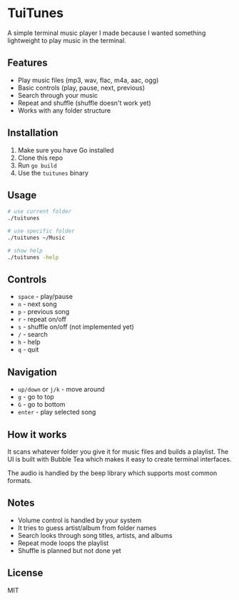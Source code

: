 # TuiTunes

A simple terminal music player I made because I wanted something lightweight to play music in the terminal.

## Features

- Play music files (mp3, wav, flac, m4a, aac, ogg)
- Basic controls (play, pause, next, previous)
- Search through your music
- Repeat and shuffle (shuffle doesn't work yet)
- Works with any folder structure

## Installation

1. Make sure you have Go installed
2. Clone this repo
3. Run `go build`
4. Use the `tuitunes` binary

## Usage

```bash
# use current folder
./tuitunes

# use specific folder
./tuitunes ~/Music

# show help
./tuitunes -help
```

## Controls

- `space` - play/pause
- `n` - next song
- `p` - previous song
- `r` - repeat on/off
- `s` - shuffle on/off (not implemented yet)
- `/` - search
- `h` - help
- `q` - quit

## Navigation

- `up/down` or `j/k` - move around
- `g` - go to top
- `G` - go to bottom
- `enter` - play selected song

## How it works

It scans whatever folder you give it for music files and builds a playlist. The UI is built with Bubble Tea which makes it easy to create terminal interfaces.

The audio is handled by the beep library which supports most common formats.

## Notes

- Volume control is handled by your system
- It tries to guess artist/album from folder names
- Search looks through song titles, artists, and albums
- Repeat mode loops the playlist
- Shuffle is planned but not done yet

## License

MIT